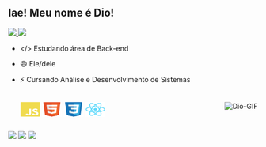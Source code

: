 ## Iae! Meu nome é Dio!

<div>
  <a href="https://github.com/ildevdio"> 
  <img height="180em" src="https://github-readme-stats.vercel.app/api?username=ildevdio&show_icons=true&theme=synthwave">
  <img height="180em" src="https://github-readme-stats.vercel.app/api/top-langs/?username=ildevdio&layout=compact&theme=synthwave"> 
  </a>
</div>

- </> Estudando área de Back-end 
- 😄 Ele/dele
- ⚡ Cursando Análise e Desenvolvimento de Sistemas

  <div style="display: inline_block"><br>
  <img align="right" alt="Dio-GIF" src="https://emoji.discadia.com/emojis/bdca7458-ea41-4487-af74-8cfd93a09622.GIF">
  <img align="center" alt="Dio-Js" height="30" width="40" src="https://raw.githubusercontent.com/devicons/devicon/master/icons/javascript/javascript-plain.svg">
  <img align="center" alt="Dio-HTML" height="30" width="40" src="https://raw.githubusercontent.com/devicons/devicon/master/icons/html5/html5-original.svg">
  <img align="center" alt="Dio-CSS" height="30" width="40" src="https://raw.githubusercontent.com/devicons/devicon/master/icons/css3/css3-original.svg">
  <img align="center" alt="Dio-React" height="30" width="40" src="https://raw.githubusercontent.com/devicons/devicon/master/icons/react/react-original.svg">
</div>

##

<div> 
  <a href="https://www.instagram.com/diookkj" target="_blank"><img src="https://img.shields.io/badge/-Instagram-%23E4405F?style=for-the-badge&logo=instagram&logoColor=white" target="_blank"></a> 
  <a href = "mailto:diogoswc@gmail.com"><img src="https://img.shields.io/badge/-Gmail-%23333?style=for-the-badge&logo=gmail&logoColor=white" target="_blank"></a>
  <a href="www.linkedin.com/in/"diowoolley090407" target="_blank"><img src="https://img.shields.io/badge/-LinkedIn-%230077B5?style=for-the-badge&logo=linkedin&logoColor=white" target="_blank"></a> 
  
</div>
